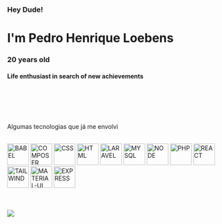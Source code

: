 ### Hey Dude!

<h1> I'm Pedro Henrique Loebens </h1>
<h3> 20 years old </h3>
<h4> Life enthusiast in search of new achievements </h4>
<br>
<br>
<br>
<br>
<p> Algumas tecnologias que já me envolvi  </p>
<div style="display: inline_block"> <br>
<img aling="center" alt="BABEL" heigth="40" width="50" src="https://cdn.jsdelivr.net/gh/devicons/devicon/icons/babel/babel-original.svg" />
<img aling="center" alt="COMPOSER" heigth="40" width="50" src="https://cdn.jsdelivr.net/gh/devicons/devicon/icons/composer/composer-original.svg" />  
<img aling="center" alt="CSS" heigth="40" width="50" src="https://cdn.jsdelivr.net/gh/devicons/devicon/icons/css3/css3-original-wordmark.svg" />
<img aling="center" alt="HTML" heigth="40" width="50" src="https://cdn.jsdelivr.net/gh/devicons/devicon/icons/html5/html5-original-wordmark.svg" />  
<img aling="center" alt="LARAVEL" heigth="40" width="50" src="https://cdn.jsdelivr.net/gh/devicons/devicon/icons/laravel/laravel-plain-wordmark.svg" />
<img aling="center" alt="MYSQL" heigth="40" width="50" src="https://cdn.jsdelivr.net/gh/devicons/devicon/icons/mysql/mysql-original-wordmark.svg" />
<img aling="center" alt="NODE" heigth="40" width="50" src="https://cdn.jsdelivr.net/gh/devicons/devicon/icons/nodejs/nodejs-plain-wordmark.svg" />
<img aling="center" alt="PHP" heigth="40" width="50" src="https://cdn.jsdelivr.net/gh/devicons/devicon/icons/php/php-plain.svg" />
<img aling="center" alt="REACT" heigth="40" width="50" src="https://cdn.jsdelivr.net/gh/devicons/devicon/icons/react/react-original-wordmark.svg" />
<img aling="center" alt="TAILWIND" heigth="40" width="50"  src="https://cdn.jsdelivr.net/gh/devicons/devicon/icons/tailwindcss/tailwindcss-original-wordmark.svg" />
<img aling="center" alt="MATERIAL-UI" heigth="40" width="50" src="https://cdn.jsdelivr.net/gh/devicons/devicon/icons/materialui/materialui-original.svg" />
<img aling="center" alt="EXPRESS" heigth="40" width="50" src="https://cdn.jsdelivr.net/gh/devicons/devicon/icons/express/express-original-wordmark.svg" />

          
          
<br>
<br>
<br>
   


          
          
          
          
          
          
          
  
<a href="https://discord.com/channels/@PedroHenriQ"> <img src="https://img.shields.io/badge/Discord-7289DA?style=for-the-badge&logo=discord&logoColor=white" /></a> 
</div>

